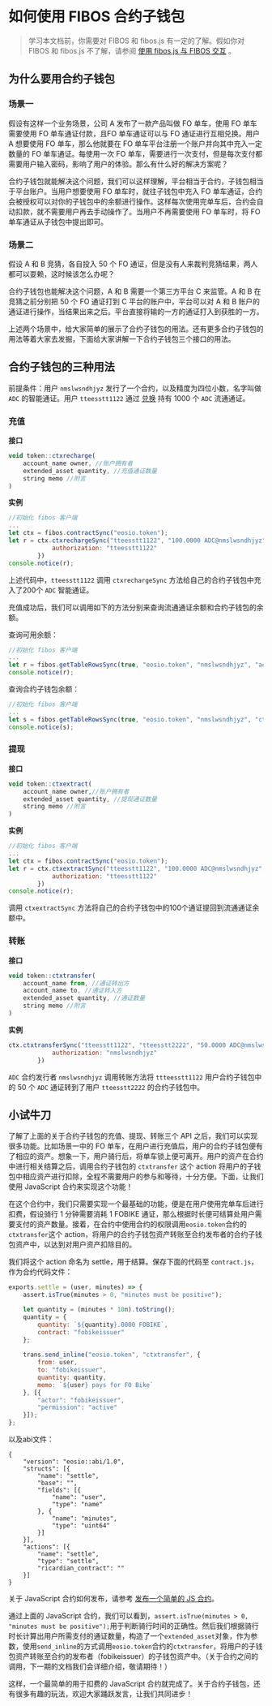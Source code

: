 # 如何使用 FIBOS 合约子钱包

> 学习本文档前，你需要对 FIBOS 和 fibos.js 有一定的了解。假如你对 FIBOS 和 fibos.js 不了解，请参阅 [使用 fibos.js 与 FIBOS 交互](../start/fibosjs.md) 。

## 为什么要用合约子钱包

### 场景一

假设有这样一个业务场景，公司 A 发布了一款产品叫做 FO 单车，使用 FO 单车需要使用 FO 单车通证付款，且FO 单车通证可以与 FO 通证进行互相兑换。用户 A 想要使用 FO 单车，那么他就要在 FO 单车平台注册一个账户并向其中充入一定数量的 FO 单车通证。每使用一次 FO 单车，需要进行一次支付，但是每次支付都需要用户输入密码，影响了用户的体验。那么有什么好的解决方案呢？

合约子钱包就能解决这个问题，我们可以这样理解，平台相当于合约，子钱包相当于平台账户。当用户想要使用 FO 单车时，就往子钱包中充入 FO 单车通证，合约会被授权可以对你的子钱包中的余额进行操作。这样每次使用完单车后，合约会自动扣款，就不需要用户再去手动操作了。当用户不再需要使用 FO 单车时，将 FO 单车通证从子钱包中提出即可。

### 场景二

假设 A 和 B 竞猜，各自投入 50 个 FO 通证，但是没有人来裁判竞猜结果，两人都可以耍赖，这时候该怎么办呢？

合约子钱包也能解决这个问题，A 和 B 需要一个第三方平台 C 来监管。A 和 B 在竞猜之前分别把 50 个 FO 通证打到 C 平台的账户中，平台可以对 A 和 B 账户的通证进行操作，当结果出来之后。平台直接将输的一方的通证打入到获胜的一方。

上述两个场景中，给大家简单的展示了合约子钱包的用法。还有更多合约子钱包的用法等着大家去发掘，下面给大家讲解一下合约子钱包三个接口的用法。

## 合约子钱包的三种用法

前提条件：用户 `nmslwsndhjyz` 发行了一个合约，以及精度为四位小数，名字叫做 `ADC` 的智能通证。用户 `tteesstt1122` 通过 [兑换](./howtoexchangetokeninfibos.md) 持有 1000  个 `ADC` 流通通证。

### 充值

**接口**

```js
void token::ctxrecharge(
    account_name owner, //账户拥有者
    extended_asset quantity, //充值通证数量
    string memo //附言
)
```

**实例**

```js
//初始化 fibos 客户端
...
let ctx = fibos.contractSync("eosio.token");
let r = ctx.ctxrechargeSync("tteesstt1122", "100.0000 ADC@nmslwsndhjyz", "ctxrecharge", {
			authorization: "tteesstt1122"
		})
console.notice(r);
```

上述代码中，`tteesstt1122` 调用 `ctxrechargeSync` 方法给自己的合约子钱包中充入了200个 `ADC` 智能通证。

充值成功后，我们可以调用如下的方法分别来查询流通通证余额和合约子钱包的余额。

查询可用余额：

```js
//初始化 fibos 客户端
...
let r = fibos.getTableRowsSync(true, "eosio.token", "nmslwsndhjyz", "accounts")
console.notice(r);
```

查询合约子钱包余额：

```js
//初始化 fibos 客户端
...
let s = fibos.getTableRowsSync(true, "eosio.token", "nmslwsndhjyz", "ctxaccounts")
console.notice(s);
```

### 提现

**接口**

```js
void token::ctxextract(
    account_name owner,//账户拥有者
    extended_asset quantity, //提现通证数量
    string memo //附言
)
```

**实例**

```js
//初始化 fibos 客户端
...
let ctx = fibos.contractSync("eosio.token");
let r = ctx.ctxextractSync("tteesstt1122", "100.0000 ADC@nmslwsndhjyz", "ctxextract", {
			authorization: "tteesstt1122"
		})
console.notice(r);
```

调用 `ctxextractSync` 方法将自己的合约子钱包中的100个通证提回到流通通证余额中。

### 转账

**接口**

```javascript
void token::ctxtransfer(
	account_name from, //通证转出方
	account_name to, //通证转入方
	extended_asset quantity, //通证数量
	string memo //附言
)
```

**实例**

```js
ctx.ctxtransferSync("tteesstt1122", "tteesstt2222", "50.0000 ADC@nmslwsndhjyz", "ctxtransfer", {
			authorization: "nmslwsndhjyz"
		})
```

`ADC` 合约发行者 `nmslwsndhjyz` 调用转账方法将 `ttteesstt1122` 用户合约子钱包中的 50 个 `ADC` 通证转到了用户 `tteesstt2222` 的合约子钱包中。

## 小试牛刀

了解了上面的关于合约子钱包的充值、提现、转账三个 API 之后，我们可以实现很多功能。比如场景一中的 FO 单车，在用户进行充值后，用户的合约子钱包便有了相应的资产。想象一下，用户骑行后，将单车锁上便可离开。用户的资产在合约中进行相关结算之后，调用合约子钱包的 `ctxtransfer` 这个 action 将用户的子钱包中相应资产进行扣除，全程不需要用户的参与和等待，十分方便。下面，让我们使用 JavaScript 合约来实现这个功能！

在这个合约中，我们只需要实现一个最基础的功能，便是在用户使用完单车后进行扣费，假设骑行 1 分钟需要消耗 1 FOBIKE 通证，那么根据时长便可结算处用户需要支付的资产数量。接着，在合约中使用合约的权限调用`eosio.token`合约的`ctxtransfer`这个 action，将用户的合约子钱包资产转账至合约发布者的合约子钱包资产中，以达到对用户资产扣除目的。

我们将这个 action 命名为 settle，用于结算。保存下面的代码至  `contract.js`，作为合约代码文件：

```js
exports.settle = (user, minutes) => {
    assert.isTrue(minutes > 0, "minutes must be positive");

    let quantity = (minutes * 10n).toString();
    quantity = {
        quantity: `${quantity}.0000 FOBIKE`,
        contract: "fobikeissuer"
    };
    
    trans.send_inline("eosio.token", "ctxtransfer", {
        from: user,
        to: "fobikeissuer",
        quantity: quantity,
        memo: `${user} pays for FO Bike`
    }, [{
        "actor": "fobikeissuer",
        "permission": "active"
    }]);
};
```

以及abi文件：

```
{
    "version": "eosio::abi/1.0",
    "structs": [{
        "name": "settle",
        "base": "",
        "fields": [{
            "name": "user",
            "type": "name"
        }, {
            "name": "minutes",
            "type": "uint64"
        }]
    }],
    "actions": [{
        "name": "settle",
        "type": "settle",
        "ricardian_contract": ""
    }]
}
```

关于 JavaScript 合约如何发布，请参考 [发布一个简单的 JS 合约](../start/deploycontracts.md)。

通过上面的 JavaScript 合约，我们可以看到，`assert.isTrue(minutes > 0, "minutes must be positive");`用于判断骑行时间的正确性。然后我们根据骑行时长计算出用户所需支付的通证数量，构造了一个`extended_asset`对象，作为参数，使用`send_inline`的方式调用`eosio.token`合约的`ctxtransfer`，将用户的子钱包资产转账至合约的发布者（fobikeissuer）的子钱包资产中。（关于合约之间的调用，下一期的文档我们会详细介绍，敬请期待！）

这样，一个最简单的用于扣费的 JavaScript 合约就完成了。关于合约子钱包，还有很多有趣的玩法，欢迎大家踊跃发言，让我们共同进步！